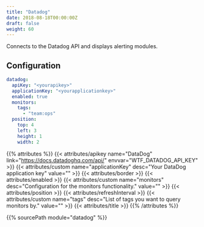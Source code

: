 ```yaml
---
title: "Datadog"
date: 2018-08-18T00:00:00Z
draft: false
weight: 60
---
```


Connects to the Datadog API and displays alerting modules.

## Configuration

```yaml
datadog:
  apiKey: "<yourapikey>"
  applicationKey: "<yourapplicationkey>"
  enabled: true
  monitors:
    tags:
      - "team:ops"
  position:
    top: 4
    left: 3
    height: 1
    width: 2
```

{{% attributes %}}
  {{< attributes/apikey name="DataDog" link="https://docs.datadoghq.com/api/" envvar="WTF_DATADOG_API_KEY" >}}
  {{< attributes/custom name="applicationKey" desc="Your DataDog application key" value="" >}}
  {{< attributes/border >}}
  {{< attributes/enabled >}}
  {{< attributes/custom name="monitors" desc="Configuration for the monitors functionality." value="" >}}
  {{< attributes/position >}}
  {{< attributes/refreshInterval >}}
  {{< attributes/custom name="tags" desc="List of tags you want to query monitors by." value="" >}}
  {{< attributes/title >}}
{{% /attributes %}}

{{% sourcePath module="datadog" %}}